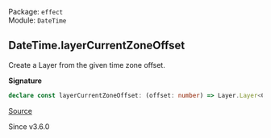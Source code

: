 Package: `effect`<br />
Module: `DateTime`<br />

## DateTime.layerCurrentZoneOffset

Create a Layer from the given time zone offset.

**Signature**

```ts
declare const layerCurrentZoneOffset: (offset: number) => Layer.Layer<CurrentTimeZone>
```

[Source](https://github.com/Effect-TS/effect/tree/main/packages/effect/src/DateTime.ts#L1581)

Since v3.6.0